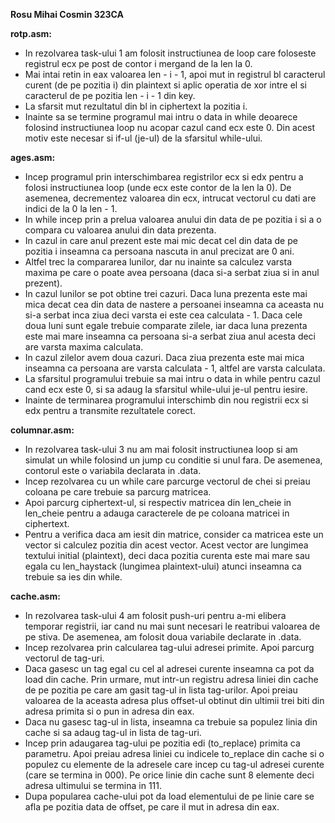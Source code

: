 <b>Rosu Mihai Cosmin 323CA</b>

<b>rotp.asm:</b>
- In rezolvarea task-ului 1 am folosit instructiunea de loop care foloseste
registrul ecx pe post de contor i mergand de la len la 0.
- Mai intai retin in eax valoarea len - i - 1, apoi mut in registrul bl
caracterul curent (de pe pozitia i) din plaintext si aplic operatia de xor
intre el si caracterul de pe pozitia len - i - 1 din key.
- La sfarsit mut rezultatul din bl in ciphertext la pozitia i.
- Inainte sa se termine programul mai intru o data in while deoarece folosind
instructiunea loop nu acopar cazul cand ecx este 0. Din acest motiv este
necesar si if-ul (je-ul) de la sfarsitul while-ului.

<b>ages.asm:</b>
- Incep programul prin interschimbarea registrilor ecx si edx pentru a folosi
instructiunea loop (unde ecx este contor de la len la 0). De asemenea,
decrementez valoarea din ecx, intrucat vectorul cu dati are indici de la 0 la
len - 1.
- In while incep prin a prelua valoarea anului din data de pe pozitia i si a o
compara cu valoarea anului din data prezenta.
- In cazul in care anul prezent este mai mic decat cel din data de pe pozitia i
inseamna ca persoana nascuta in anul precizat are 0 ani.
- Altfel trec la compararea lunilor, dar nu inainte sa calculez varsta maxima pe
care o poate avea persoana (daca si-a serbat ziua si in anul prezent).
- In cazul lunilor se pot obtine trei cazuri. Daca luna prezenta este mai mica
decat cea din data de nastere a persoanei inseamna ca aceasta nu si-a serbat
inca ziua deci varsta ei este cea calculata - 1. Daca cele doua luni sunt egale
trebuie comparate zilele, iar daca luna prezenta este mai mare inseamna ca
persoana si-a serbat ziua anul acesta deci are varsta maxima calculata.
- In cazul zilelor avem doua cazuri. Daca ziua prezenta este mai mica inseamna
ca persoana are varsta calculata - 1, altfel are varsta calculata.
- La sfarsitul programului trebuie sa mai intru o data in while pentru cazul
cand ecx este 0, si sa adaug la sfarsitul while-ului je-ul pentru iesire.
- Inainte de terminarea programului interschimb din nou registrii ecx si edx
pentru a transmite rezultatele corect.

<b>columnar.asm:</b>
- In rezolvarea task-ului 3 nu am mai folosit instructiunea loop si am simulat
un while folosind un jump cu conditie si unul fara. De asemenea, contorul este
o variabila declarata in .data.
- Incep rezolvarea cu un while care parcurge vectorul de chei si preiau coloana
pe care trebuie sa parcurg matricea.
- Apoi parcurg ciphertext-ul, si respectiv matricea din len_cheie in len_cheie
pentru a adauga caracterele de pe coloana matricei in ciphertext.
- Pentru a verifica daca am iesit din matrice, consider ca matricea este un
vector si calculez pozitia din acest vector. Acest vector are lungimea textului
initial (plaintext), deci daca pozitia curenta este mai mare sau egala cu
len_haystack (lungimea plaintext-ului) atunci inseamna ca trebuie sa ies din
while.

<b>cache.asm:</b>
- In rezolvarea task-ului 4 am folosit push-uri pentru a-mi elibera temporar
registrii, iar cand nu mai sunt necesari le reatribui valoarea de pe stiva. De
asemenea, am folosit doua variabile declarate in .data.
- Incep rezolvarea prin calcularea tag-ului adresei primite. Apoi parcurg
vectorul de tag-uri.
- Daca gasesc un tag egal cu cel al adresei curente inseamna ca pot da load din
cache. Prin urmare, mut intr-un registru adresa liniei din cache de pe pozitia
pe care am gasit tag-ul in lista tag-urilor. Apoi preiau valoarea de la aceasta
adresa plus offset-ul obtinut din ultimii trei biti din adresa primita si o pun
in adresa din eax.
- Daca nu gasesc tag-ul in lista, inseamna ca trebuie sa populez linia din cache
si sa adaug tag-ul in lista de tag-uri.
- Incep prin adaugarea tag-ului pe pozitia edi (to_replace) primita ca
parametru. Apoi preiau adresa liniei cu indicele to_replace din cache si o
populez cu elemente de la adresele care incep cu tag-ul adresei curente (care
se termina in 000). Pe orice linie din cache sunt 8 elemente deci adresa
ultimului se termina in 111.
- Dupa popularea cache-ului pot da load elementului de pe linie care se afla pe
pozitia data de offset, pe care il mut in adresa din eax.
